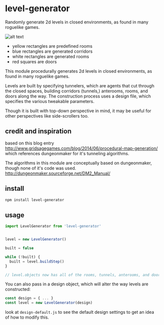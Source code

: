 # level-generator
Randomly generate 2d levels in closed environments, as found in many roguelike games.


![alt text](screen.png "example generated level")

* yellow rectangles are predefined rooms
* blue rectangles are generated corridors
* white rectangles are generated rooms
* red squares are doors

This module procedurally generates 2d levels in closed environments, as found in many roguelike games.

Levels are built by specifying tunnelers, which are agents that cut through the closed spaces, building corridors (tunnels,) anterooms, rooms, and doors along the way. The construction process uses a design file, which specifies the various tweakable parameters.

Though it is built with top-down perspective in mind, it may be useful for other perspectives like side-scrollers too.



## credit and inspiration
based on this blog entry http://www.gridsagegames.com/blog/2014/06/procedural-map-generation/ which references dungeonmaker for it's tunneling algorithms.

The algorithms in this module are conceptually based on dungeonmaker, though none of it's code was used.  http://dungeonmaker.sourceforge.net/DM2_Manual/


## install

```bash
npm install level-generator
```

## usage

```javascript
import LevelGenerator from 'level-generator'


level = new LevelGenerator()

built = false

while (!built) {
  built = level.buildStep()
}

// level.objects now has all of the rooms, tunnels, anterooms, and doors

```

You can also pass in a design object, which will alter the way levels are constructed:

```javascript
const design = { ... }
const level = new LevelGenerator(design)
```

look at `design-default.js` to see the default design settings to get an idea of how to modify this.
